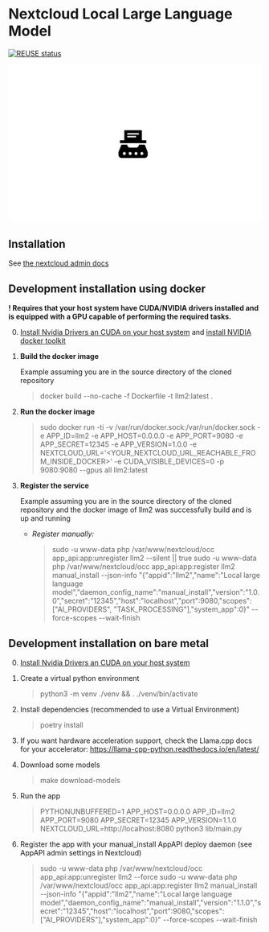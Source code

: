 <!--
  - SPDX-FileCopyrightText: 2024 Nextcloud GmbH and Nextcloud contributors
  - SPDX-License-Identifier: AGPL-3.0-or-later
-->
# Nextcloud Local Large Language Model

[![REUSE status](https://api.reuse.software/badge/github.com/nextcloud/llm2)](https://api.reuse.software/info/github.com/nextcloud/llm2)

![](https://raw.githubusercontent.com/nextcloud/llm2/main/img/Logo.png)

## Installation
See [the nextcloud admin docs](https://docs.nextcloud.com/server/latest/admin_manual/ai/index.html)


## Development installation using docker

**! Requires that your host system have CUDA/NVIDIA drivers installed and is equipped with a GPU capable of performing the required tasks.**

0. [Install Nvidia Drivers an CUDA on your host system](https://gist.github.com/denguir/b21aa66ae7fb1089655dd9de8351a202) and [install NVIDIA docker toolkit](https://stackoverflow.com/questions/25185405/using-gpu-from-a-docker-container) 

1. **Build the docker image**

   Example assuming you are in the source directory of the cloned repository

   > docker build --no-cache -f Dockerfile -t llm2:latest .



2. **Run the docker image**

   > sudo docker run -ti -v /var/run/docker.sock:/var/run/docker.sock -e APP_ID=llm2 -e APP_HOST=0.0.0.0 -e APP_PORT=9080 -e APP_SECRET=12345 -e APP_VERSION=1.0.0 -e NEXTCLOUD_URL='<YOUR_NEXTCLOUD_URL_REACHABLE_FROM_INSIDE_DOCKER>' -e CUDA_VISIBLE_DEVICES=0 -p 9080:9080 --gpus all llm2:latest



3. **Register the service**

   Example assuming you are in the source directory of the cloned repository and the docker image of llm2 was successfully build and is up and running

    - *Register manually:*

      > sudo -u www-data php /var/www/nextcloud/occ app_api:app:unregister llm2 --silent || true
      sudo -u www-data php /var/www/nextcloud/occ app_api:app:register llm2 manual_install --json-info "{\"appid\":\"llm2\",\"name\":\"Local large language model\",\"daemon_config_name\":\"manual_install\",\"version\":\"1.0.0\",\"secret\":\"12345\",\"host\":\"localhost\",\"port\":9080,\"scopes\":[\"AI_PROVIDERS\", "TASK_PROCESSING"],\"system_app\":0}" --force-scopes --wait-finish

## Development installation on bare metal

0. [Install Nvidia Drivers an CUDA on your host system](https://gist.github.com/denguir/b21aa66ae7fb1089655dd9de8351a202)

1. Create a virtual python environment

    > python3 -m venv ./venv && . ./venv/bin/activate

2. Install dependencies (recommended to use a Virtual Environment)
    
    > poetry install

3. If you want hardware acceleration support, check the Llama.cpp docs for your accelerator: https://llama-cpp-python.readthedocs.io/en/latest/

4. Download some models

    > make download-models

4. Run the app

    > PYTHONUNBUFFERED=1 APP_HOST=0.0.0.0 APP_ID=llm2 APP_PORT=9080 APP_SECRET=12345 APP_VERSION=1.1.0 NEXTCLOUD_URL=http://localhost:8080 python3 lib/main.py

5. Register the app with your manual_install AppAPI deploy daemon (see AppAPI admin settings in Nextcloud)

   > sudo -u www-data php /var/www/nextcloud/occ app_api:app:unregister llm2 --force
   sudo -u www-data php /var/www/nextcloud/occ app_api:app:register llm2 manual_install --json-info "{\"appid\":\"llm2\",\"name\":\"Local large language model\",\"daemon_config_name\":\"manual_install\",\"version\":\"1.1.0\",\"secret\":\"12345\",\"host\":\"localhost\",\"port\":9080,\"scopes\":[\"AI_PROVIDERS\"],\"system_app\":0}" --force-scopes --wait-finish
